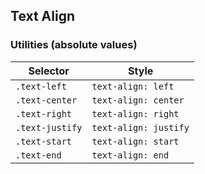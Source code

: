 ## Text Align

### Utilities (absolute values)

| Selector        | Style                 |
| --------------- | --------------------- |
| `.text-left`    | `text-align: left`    |
| `.text-center`  | `text-align: center`  |
| `.text-right`   | `text-align: right`   |
| `.text-justify` | `text-align: justify` |
| `.text-start`   | `text-align: start`   |
| `.text-end`     | `text-align: end`     |
